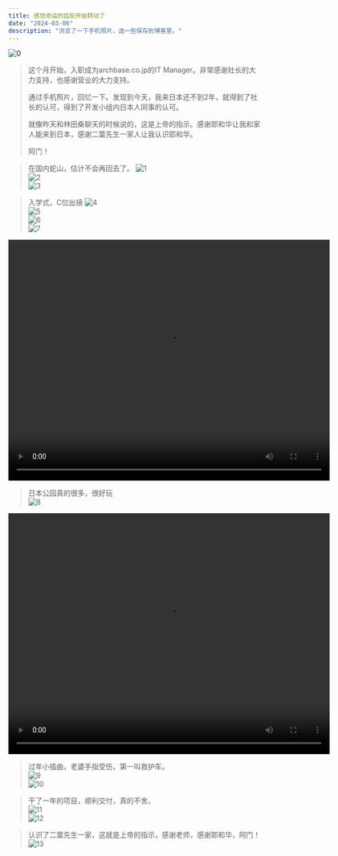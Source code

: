 ```yaml
---
title: 感觉命运的齿轮开始转动了
date: "2024-03-06"
description: "浏览了一下手机照片，选一些保存到博客里。"
---
```

![0](./0.png)  

> 这个月开始，入职成为archbase.co.jp的IT Manager。非常感谢社长的大力支持，也感谢营业的大力支持。
>   
> 通过手机照片，回忆一下。发现到今天，我来日本还不到2年，就得到了社长的认可，得到了开发小组内日本人同事的认可。  
> 
> 就像昨天和林田桑聊天的时候说的，这是上帝的指示。感谢耶和华让我和家人能来到日本，感谢二葉先生一家人让我认识耶和华。  
> 
> 阿门！

> 在国内蛇山，估计不会再回去了。
> ![1](./12.jpg)   
> ![2](./11.jpg)   
> ![3](./13.jpg)   
>

> 入学式，C位出镜
> ![4](./10.jpg)   
> ![5](./9.jpg)   
> ![6](./8.jpg)   
> ![7](./5.jpg)   
<video width="640" height="480" controls volume="0.5">
  <source src="/7.mp4" type="video/mp4">
  Your browser does not support the video tag.
</video>

> 日本公园真的很多，很好玩   
> ![8](./6.jpg)   
<video width="640" height="480" controls volume="0.5">
  <source src="/4.mp4" type="video/mp4">
  Your browser does not support the video tag.
</video>  

> 过年小插曲，老婆手指受伤，第一叫救护车。  
> ![9](./2.jpg)   
> ![10](./1.jpg)  

> 干了一年的项目，顺利交付，真的不舍。  
> ![11](./14.jpg)   
> ![12](./15.png)

> 认识了二葉先生一家，这就是上帝的指示，感谢老师，感谢耶和华，阿门！
> ![13](./3.jpg)

